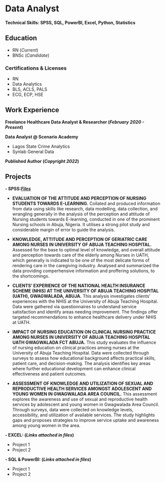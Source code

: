 # Data Analyst

#### Technical Skills: SPSS, SQL, PowerBI, Excel, Python, Statistics

## Education 
- RN (_Current_)
- BNSc (_Candidate_)

### Certifications & Licenses
- RN
- Data Analytics
- BLS, ACLS, PALS
- ECG, ECP, HSE

## Work Experience
**Freelance Healthcare Data Analyst & Researcher (_February 2020 - Present_)**

**Data Analyst @ Scenario Academy**
- Lagos State Crime Analytics
- Synlab General Data

**Published Author (_Copyright 2022_)**

## Projects
**- SPSS:_[Files](https://tinyurl.com/59psffac)_**
  - **EVALUATION OF THE ATTITUDE AND PERCEPTION OF NURSING STUDENTS TOWARDS E-LEARNING.**
    Collated and produced information from data using skills like research, data modelling, data collection, and wrangling generally in the analysis of the perception and attitude of Nursing students towards E-learning, conducted in one of the prominent Nursing schools in Abuja, Nigeria. It utilises a strong pilot study and considerable margin of error to guide the analysis.
  
  - **KNOWLEDGE, ATTITUDE AND PERCEPTION OF GERIATRIC CARE AMONG NURSES IN UNIVERSITY OF ABUJA TEACHING HOSPITAL.**
    Assessed for the base to optimal level of knowledge, and overall attitude and perception towards care of the elderly among Nurses in UATH, which generally is indicated to be one of the most delicate forms of rendering care in the caregiving industry. Analysed and summarized the data providing comperhensive information and proffering solutions, to the shortcomings.
    
  - **CLIENTS’ EXPERIENCE OF THE NATIONAL HEALTH INSURANCE SCHEME (NHIS) AT THE UNIVERSITY OF ABUJA TEACHING HOSPITAL (UATH), GWAGWALADA, ABUJA.**
    This analysis investigates clients’ experiences with the NHIS at the University of Abuja Teaching Hospital. Data were gathered via questionnaires to understand service satisfaction and identify areas needing improvement. The findings offer targeted recommendations to enhance healthcare delivery under NHIS at UATH.
    
  - **IMPACT OF NURSING EDUCATION ON CLINICAL NURSING PRACTICE AMONG NURSES IN UNIVERSITY OF ABUJA TEACHING HOSPITAL UATH GWAGWALADA FCT ABUJA.**
    This study evaluates the influence of nursing education on clinical practices among nurses at the University of Abuja Teaching Hospital. Data were collected through surveys to assess how educational background affects practical skills, patient care, and decision-making. The analysis identifies key areas where further educational development can enhance clinical effectiveness and patient outcomes.
  
  - **ASSESSMENT OF KNOWLEDGE AND UTILIZATION OF SEXUAL AND REPRODUCTIVE HEALTH SERVICES AMONGST ADOLESCENT AND YOUNG WOMEN IN GWAGWALADA AREA COUNCIL.**
     This assessment explores the awareness and use of sexual and reproductive health services by adolescent and young women in Gwagwalada Area Council. Through surveys, data were collected on knowledge levels, accessibility, and utilization of available services. The study highlights gaps and proposes strategies to improve service uptake and awareness among young women in the area.


**- EXCEL: (_Links attached in files_)**
  - Project 1
  - Project 2


**- SQL & PowerBI: (_Links attached in files_)**
  - Project 1
  - Project 2
